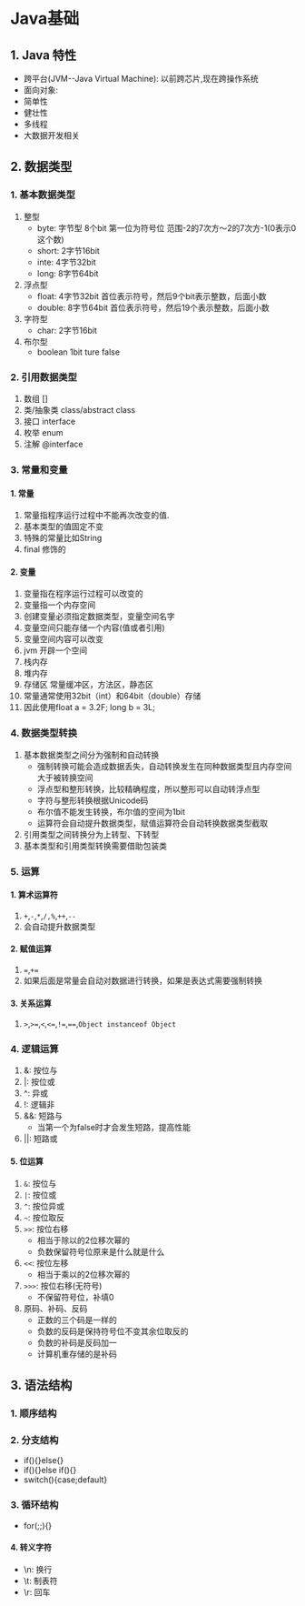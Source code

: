 # Java基础



## 1. Java 特性

- 跨平台(JVM--Java Virtual Machine): 以前跨芯片,现在跨操作系统
- 面向对象: 
- 简单性
- 健壮性
- 多线程
- 大数据开发相关

## 2. 数据类型

### 1. 基本数据类型

1. 整型
   - byte: 字节型 8个bit 第一位为符号位 范围-2的7次方～2的7次方-1(0表示0这个数)
   - short: 2字节16bit
   - inte: 4字节32bit
   - long: 8字节64bit
2. 浮点型
   - float: 4字节32bit 首位表示符号，然后9个bit表示整数，后面小数
   - double: 8字节64bit 首位表示符号，然后19个表示整数，后面小数
3. 字符型
   - char: 2字节16bit
4. 布尔型
   - boolean 1bit ture false

### 2. 引用数据类型

1. 数组 []
2. 类/抽象类 class/abstract class
3. 接口 interface
4. 枚举 enum
5. 注解 @interface

### 3. 常量和变量

#### 1. 常量

1. 常量指程序运行过程中不能再次改变的值.
2. 基本类型的值固定不变
3. 特殊的常量比如String
4. final 修饰的

#### 2. 变量

1. 变量指在程序运行过程可以改变的
2. 变量指一个内存空间
3. 创建变量必须指定数据类型，变量空间名字
4. 变量空间只能存储一个内容(值或者引用)
5. 变量空间内容可以改变
6. jvm 开辟一个空间
7. 栈内存
8. 堆内存
9. 存储区 常量缓冲区，方法区，静态区
10. 常量通常使用32bit（int）和64bit（double）存储
11. 因此使用float a = 3.2F; long b = 3L;

### 4. 数据类型转换

1. 基本数据类型之间分为强制和自动转换
   - 强制转换可能会造成数据丢失，自动转换发生在同种数据类型且内存空间大于被转换空间
   - 浮点型和整形转换，比较精确程度，所以整形可以自动转浮点型
   - 字符与整形转换根据Unicode码
   - 布尔值不能发生转换，布尔值的空间为1bit
   - 运算符会自动提升数据类型，赋值运算符会自动转换数据类型截取
2. 引用类型之间转换分为上转型、下转型
3. 基本类型和引用类型转换需要借助包装类

### 5. 运算

#### 1. 算术运算符

1. `+`,`-`,`*`,`/,%`,`++`,`--`
2. 会自动提升数据类型

#### 2. 赋值运算

1. `=`,`+=`
2. 如果后面是常量会自动对数据进行转换，如果是表达式需要强制转换

#### 3. 关系运算

1. `>`,`>=`,`<`,`<=`,`!=`,`==`,`Object instanceof Object`

### 4. 逻辑运算

1. &: 按位与
2. |: 按位或
3. ^: 异或
4. !: 逻辑非
5. &&: 短路与
   - 当第一个为false时才会发生短路，提高性能
6. ||: 短路或

#### 5. 位运算

1. `&`: 按位与
2. `|`: 按位或
3. `^`: 按位异或
4. `~`: 按位取反
5. `>>`: 按位右移
   - 相当于除以的2位移次幂的
   - 负数保留符号位原来是什么就是什么
6. `<<`: 按位左移
   - 相当于乘以的2位移次幂的
7. `>>>`: 按位右移(无符号)
   - 不保留符号位，补填0
8. 原码、补码、反码
   - 正数的三个码是一样的
   - 负数的反码是保持符号位不变其余位取反的
   - 负数的补码是反码加一
   - 计算机重存储的是补码



## 3. 语法结构

### 1. 顺序结构

### 2. 分支结构

- if(){}else{}
- if(){}else if(){}
- switch(){case;default}

### 3. 循环结构

- for(;;){}

#### 4. 转义字符

- \n: 换行
- \t: 制表符
- \r: 回车
